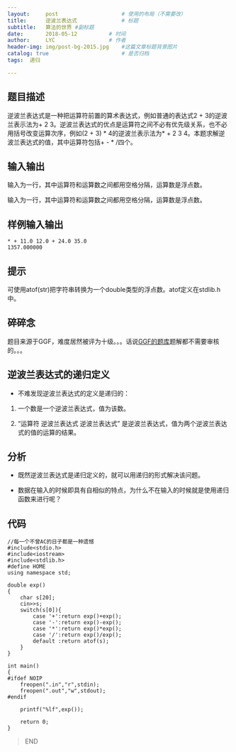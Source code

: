 ```yaml
---
layout:     post   				    # 使用的布局（不需要改）
title:      逆波兰表达式 				# 标题 
subtitle:   算法的世界 #副标题
date:       2018-05-12			# 时间
author:     LYC					# 作者
header-img: img/post-bg-2015.jpg 	#这篇文章标题背景图片
catalog: true 						# 是否归档
tags:  递归

---
```



## 题目描述

逆波兰表达式是一种把运算符前置的算术表达式，例如普通的表达式2 + 3的逆波兰表示法为+ 2 3。逆波兰表达式的优点是运算符之间不必有优先级关系，也不必用括号改变运算次序，例如(2 + 3) * 4的逆波兰表示法为* + 2 3 4。本题求解逆波兰表达式的值，其中运算符包括+ - * /四个。

## 输入输出

输入为一行，其中运算符和运算数之间都用空格分隔，运算数是浮点数。

输入为一行，其中运算符和运算数之间都用空格分隔，运算数是浮点数。

## 样例输入输出
```
* + 11.0 12.0 + 24.0 35.0
1357.000000
```

## 提示
可使用atof(str)把字符串转换为一个double类型的浮点数。atof定义在stdlib.h中。

## 碎碎念
题目来源于GGF，难度居然被评为十级。。。话说[GGF的题库](http://oj.noi.cn/oj/#main/home)题解都不需要审核的。。。

## 逆波兰表达式的递归定义

- 不难发现逆波兰表达式的定义是递归的：

1.  一个数是一个逆波兰表达式，值为该数。

2.  “运算符  逆波兰表达式  逆波兰表达式”  是逆波兰表达式，值为两个逆波兰表达式的值的运算的结果。

## 分析

- 既然逆波兰表达式是递归定义的，就可以用递归的形式解决该问题。

- 数据在输入的时候即具有自相似的特点，为什么不在输入的时候就是使用递归函数来进行呢？

## 代码
```
//每一个不曾AC的日子都是一种遗憾 
#include<stdio.h>
#include<iostream>
#include<stdlib.h>
#define HOME
using namespace std;

double exp()
{
	char s[20];
	cin>>s;
	switch(s[0]){
		case '+':return exp()+exp();
		case '-':return exp()-exp();
		case '*':return exp()*exp();
		case '/':return exp()/exp();
		default :return atof(s);
	}
}

int main()
{
#ifdef NOIP
	freopen(".in","r",stdin);
	freopen(".out","w",stdout);
#endif
	
	printf("%lf",exp());
	
	return 0;
}
```

> END

